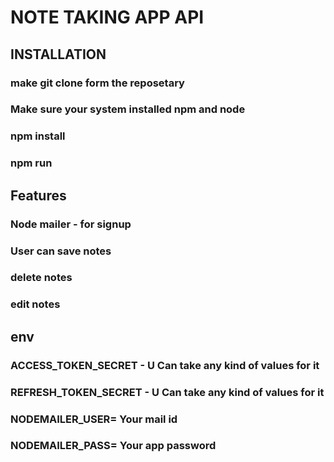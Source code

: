 # NOTE TAKING APP API

## INSTALLATION

### make git clone form the reposetary

### Make sure your system installed npm and node

### npm install

### npm run


## Features

### Node mailer - for signup

### User can save notes 

### delete notes

### edit notes

## env 

### ACCESS_TOKEN_SECRET - U Can take any kind of values for it
### REFRESH_TOKEN_SECRET - U Can take any kind of values for it
### NODEMAILER_USER= Your mail id
### NODEMAILER_PASS= Your app password